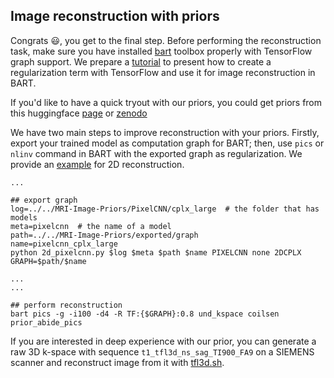 ## Image reconstruction with priors

Congrats 😃, you get to the final step. Before performing the reconstruction task, make sure you have installed [bart](https://github.com/mrirecon/bart) toolbox properly with TensorFlow graph support.
We prepare a [tutorial](https://github.com/mrirecon/bart-workshop/tree/master/ismrm2021) to present how to create a regularization term with TensorFlow and use it for image reconstruction in BART.

If you'd like to have a quick tryout with our priors, you could get priors from this huggingface [page](https://huggingface.co/Guanxiong/MRI-Image-Priors) or [zenodo](https://zenodo.org/record/8083750)

We have two main steps to improve reconstruction with your priors. Firstly, export your trained model as computation graph for BART; then, use `pics` or `nlinv` command in BART with the exported graph as regularization. We provide an [example](2d_example.sh) for 2D reconstruction.

```shell
...

## export graph
log=../../MRI-Image-Priors/PixelCNN/cplx_large  # the folder that has models
meta=pixelcnn  # the name of a model
path=../../MRI-Image-Priors/exported/graph
name=pixelcnn_cplx_large
python 2d_pixelcnn.py $log $meta $path $name PIXELCNN none 2DCPLX
GRAPH=$path/$name

...
...

## perform reconstruction
bart pics -g -i100 -d4 -R TF:{$GRAPH}:0.8 und_kspace coilsen prior_abide_pics
```

If you are interested in deep experience with our prior, you can generate a raw 3D k-space with sequence `t1_tfl3d_ns_sag_TI900_FA9` on a SIEMENS scanner and reconstruct image from it with [tfl3d.sh](tfl3d.sh).

